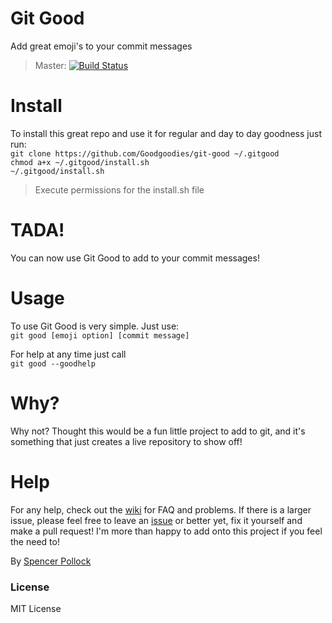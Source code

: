# Git Good
Add great emoji's to your commit messages  
> Master: [![Build Status](https://travis-ci.org/Goodgoodies/git-good.svg?branch=master)](https://travis-ci.org/Goodgoodies/git-good)


# Install
To install this great repo and use it for regular and day to day goodness just run:  
`git clone https://github.com/Goodgoodies/git-good ~/.gitgood`  
`chmod a+x ~/.gitgood/install.sh`  
`~/.gitgood/install.sh`  
> Execute permissions for the install.sh file

# TADA!
You can now use Git Good to add to your commit messages!

# Usage
To use Git Good is very simple. Just use:  
`git good [emoji option] [commit message]`  
    
For help at any time just call  
`git good --goodhelp`  

# Why?
Why not? Thought this would be a fun little project to add to git, and it's something that just creates a live repository to show off!

# Help
For any help, check out the [wiki](https://github.com/srepollock/git-good/wiki) for FAQ and problems.
If there is a larger issue, please feel free to leave an [issue](https://github.com/srepollock/git-good/issues) or better yet, fix it yourself and make a pull request! I'm more than happy to add onto this project if you feel the need to!

By [Spencer Pollock](http://spollock.ca)

### License
MIT License
